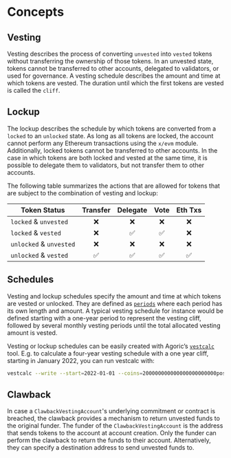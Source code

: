 <!--
order: 1
-->

# Concepts

## Vesting

Vesting describes the process of converting `unvested` into `vested` tokens without transferring the ownership of those tokens. In an unvested state, tokens cannot be transferred to other accounts, delegated to validators, or used for governance. A vesting schedule describes the amount and time at which tokens are vested. The duration until which the first tokens are vested is called the `cliff`.

## Lockup

The lockup describes the schedule by which tokens are converted from a  `locked` to an `unlocked` state. As long as all tokens are locked, the account cannot perform any Ethereum transactions using the `x/evm` module. Additionally, locked tokens cannot be transferred to other accounts. In the case in which tokens are both locked and vested at the same time, it is possible to delegate them to validators, but not transfer them to other accounts.

The following table summarizes the actions that are allowed for tokens that are subject to the combination of vesting and lockup:

| Token Status            | Transfer | Delegate | Vote | Eth Txs |
| ----------------------- | :------: | :------: | :--: | :-----: |
| `locked` & `unvested`   |    ❌    |    ❌    |  ❌  |   ❌    |
| `locked` & `vested`     |    ❌    |    ✅    |  ✅  |   ❌    |
| `unlocked` & `unvested` |    ❌    |    ❌    |  ❌  |   ❌    |
| `unlocked` & `vested`   |    ✅    |    ✅    |  ✅  |   ✅    |

## Schedules

Vesting and lockup schedules specify the amount and time at which tokens are vested or unlocked. They are defined as [`periods`](https://docs.cosmos.network/main/modules/vesting#period) where each period has its own length and amount. A typical vesting schedule for instance would be defined starting with a one-year period to represent the vesting cliff, followed by several monthly vesting periods until the total allocated vesting amount is vested.

Vesting or lockup schedules can be easily created with Agoric’s [`vestcalc`](https://github.com/agoric-labs/cosmos-sdk/tree/Agoric/x/auth/vesting/cmd/vestcalc) tool. E.g. to calculate a four-year vesting schedule with a one year cliff, starting in January 2022, you can run vestcalc with:

```bash
vestcalc --write --start=2022-01-01 --coins=200000000000000000000000pose --months=48 --cliffs=2023-01-01
```

## Clawback

In case a `ClawbackVestingAccount`'s underlying commitment or contract is breached, the clawback provides a mechanism to return unvested funds to the original funder. The funder of the `ClawbackVestingAccount` is the address that sends tokens to the account at account creation. Only the funder can perform the clawback to return the funds to their account. Alternatively, they can specify a destination address to send unvested funds to.
